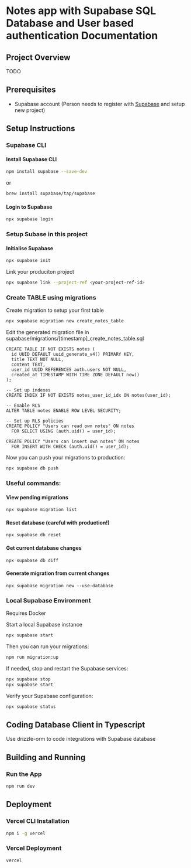 
# Notes app with Supabase SQL Database and User based authentication Documentation

## Project Overview
TODO

## Prerequisites
- Supabase account (Person needs to register with [Supabase](https://supabase.com/) and setup new project)

## Setup Instructions

### Supabase CLI

#### Install Supabase CLI
```bash
npm install supabase --save-dev
```
or
```bash
brew install supabase/tap/supabase
```

#### Login to Supabase
```bash
npx supabase login
```

### Setup Subase in this project

#### Initialise Supabase
```bash
npx supabase init
```

Link your produciton project
```bash
npx supabase link --project-ref <your-project-ref-id>
```

### Create TABLE using migrations

Create migration to setup your first table
```bash
npx supabase migration new create_notes_table
```

Edit the generated migration file in supabase/migrations/[timestamp]_create_notes_table.sql
```
CREATE TABLE IF NOT EXISTS notes (
  id UUID DEFAULT uuid_generate_v4() PRIMARY KEY,
  title TEXT NOT NULL,
  content TEXT,
  user_id UUID REFERENCES auth.users NOT NULL,
  created_at TIMESTAMP WITH TIME ZONE DEFAULT now()
);

-- Set up indexes
CREATE INDEX IF NOT EXISTS notes_user_id_idx ON notes(user_id);

-- Enable RLS
ALTER TABLE notes ENABLE ROW LEVEL SECURITY;

-- Set up RLS policies
CREATE POLICY "Users can read own notes" ON notes
  FOR SELECT USING (auth.uid() = user_id);

CREATE POLICY "Users can insert own notes" ON notes
  FOR INSERT WITH CHECK (auth.uid() = user_id);
```

Now you can push your migrations to production:
```bash
npx supabase db push
```

### Useful commands:

#### View pending migrations
    npx supabase migration list

#### Reset database (careful with production!)
    npx supabase db reset

#### Get current database changes
    npx supabase db diff

#### Generate migration from current changes
    npx supabase migration new --use-database


### Local Supabase Environment

Requires Docker

Start a local Supabase instance
```bash
npx supabase start
```

Then you can run your migrations:
```bash
npm run migration:up
```

If needed, stop and restart the Supabase services:
```bash
npx supabase stop
npx supabase start
```
Verify your Supabase configuration:
```bash
npx supabase status
```

## Coding Database Client in Typescript

Use drizzle-orm to code integrations with Supabase database

## Building and Running

### Run the App
```bash
npm run dev
```

## Deployment

### Vercel CLI Installation

```bash
npm i -g vercel
```

### Vercel Deployment

```bash
vercel
```